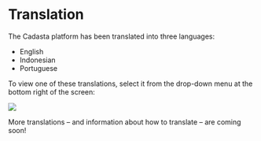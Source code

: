 # Translation

The Cadasta platform has been translated into three languages:

* English
* Indonesian
* Portuguese

To view one of these translations, select it from the drop-down menu at the bottom right of the screen:

![](/assets/translation.png)

More translations – and information about how to translate – are coming soon!